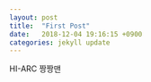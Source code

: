```yaml
---
layout: post
title:  "First Post"
date:   2018-12-04 19:16:15 +0900
categories: jekyll update
---
```



HI-ARC  짱짱맨